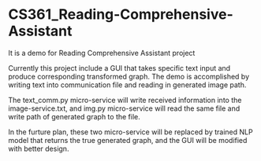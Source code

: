 # CS361_Reading-Comprehensive-Assistant
It is a demo for Reading Comprehensive Assistant project

Currently this project include a GUI that takes specific text input and produce corresponding transformed graph. 
The demo is accomplished by writing text into communication file and reading in generated image path.

The text_comm.py micro-service will write received information into the image-service.txt, and img.py micro-service will read the same file and write path of generated graph to the file. 

In the furture plan, these two micro-service will be replaced by trained NLP model that returns the true generated graph, and the GUI will be modified with better design.
